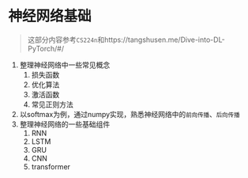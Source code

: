# 神经网络基础
> 这部分内容参考`CS224n`和https://tangshusen.me/Dive-into-DL-PyTorch/#/

1. 整理神经网络中一些常见概念
    1. 损失函数
    2. 优化算法
    3. 激活函数
    4. 常见正则方法
2. 以softmax为例，通过numpy实现，熟悉神经网络中的`前向传播`、`后向传播`
3. 整理神经网络的一些基础组件
    1. RNN
    2. LSTM
    3. GRU
    4. CNN
    5. transformer